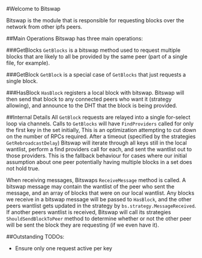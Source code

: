 #Welcome to Bitswap

Bitswap is the module that is responsible for requesting blocks over the
network from other ipfs peers.

##Main Operations
Bitswap has three main operations:

###GetBlocks
`GetBlocks` is a bitswap method used to request multiple blocks that are likely
to all be provided by the same peer (part of a single file, for example).

###GetBlock
`GetBlock` is a special case of `GetBlocks` that just requests a single block.

###HasBlock
`HasBlock` registers a local block with bitswap. Bitswap will then send that
block to any connected peers who want it (strategy allowing), and announce to
the DHT that the block is being provided.

##Internal Details
All `GetBlock` requests are relayed into a single for-select loop via channels.
Calls to `GetBlocks` will have `FindProviders` called for only the first key in
the set initially, This is an optimization attempting to cut down on the number
of RPCs required. After a timeout (specified by the strategies
`GetRebroadcastDelay`) Bitswap will iterate through all keys still in the local
wantlist, perform a find providers call for each, and sent the wantlist out to
those providers. This is the fallback behaviour for cases where our initial
assumption about one peer potentially having multiple blocks in a set does not
hold true.

When receiving messages, Bitswaps `ReceiveMessage` method is called. A bitswap
message may contain the wantlist of the peer who sent the message, and an array
of blocks that were on our local wantlist. Any blocks we receive in a bitswap
message will be passed to `HasBlock`, and the other peers wantlist gets updated
in the strategy by `bs.strategy.MessageReceived`.
If another peers wantlist is received, Bitswap will call its strategies
`ShouldSendBlockToPeer` method to determine whether or not the other peer will
be sent the block they are requesting (if we even have it).

##Outstanding TODOs:
- Ensure only one request active per key
